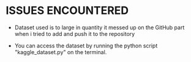 # ISSUES ENCOUNTERED

- Dataset used is to large in quantity it messed up on the GitHub part when i tried to add and push it to the repository

- You can access the dataset by running the python script "kaggle_dataset.py" on the terminal.

